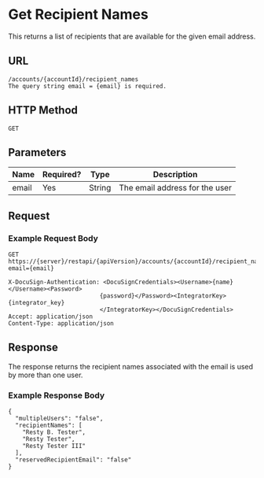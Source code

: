 # Get Recipient Names

This returns a list of recipients that are available for the given email address.

## URL

    /accounts/{accountId}/recipient_names
    The query string email = {email} is required.

## HTTP Method

    GET

## Parameters

|Name|Required?|Type|Description|
|----|---------|----|-----------|
|email|Yes|String|The email address for the user|

## Request

### Example Request Body

    GET https://{server}/restapi/{apiVersion}/accounts/{accountId}/recipient_names?email={email}
    
    X-DocuSign-Authentication: <DocuSignCredentials><Username>{name}</Username><Password>
                              {password}</Password><IntegratorKey>{integrator_key}
                              </IntegratorKey></DocuSignCredentials>
    Accept: application/json
    Content-Type: application/json

## Response

The response returns the recipient names associated with the email is used by more than one user.

### Example Response Body

    {
      "multipleUsers": "false",
      "recipientNames": [
        "Resty B. Tester",
        "Resty Tester",
        "Resty Tester III"
      ],
      "reservedRecipientEmail": "false"
    }
